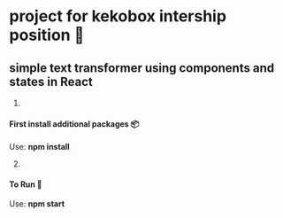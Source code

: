 # project for kekobox intership position 💼 

## simple text transformer using **components** and states in **React**


1. 
#### First install additional packages 📦 
Use: **npm install** 

2. 
#### To Run 🚀 

Use: **npm start**




